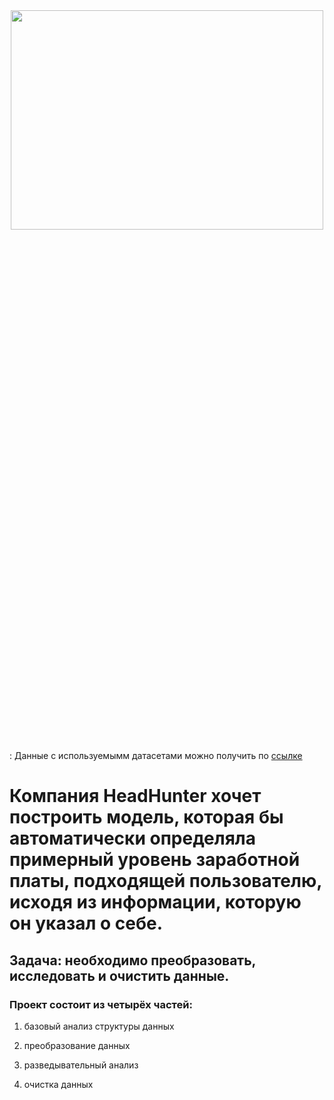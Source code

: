 <center>
  <img src="https://external-content.duckduckgo.com/iu/?u=http%3A%2F%2Flk-gid.ru%2Fwp-content%2Fuploads%2F2020%2F05%2Fhh-logo.png&f=1&nofb=1&ipt=8bf9b74bb5868552005d441816362b68b56b3ee1cd229a283606e3d96993dbea&ipo=images" width="500px" height="30%">
</center>

: Данные с используемымм датасетами можно получить по [ссылке](https://drive.google.com/drive/folders/19gg9RiBsf1rMTbPlpRKsSjQu_JptdJW8?usp=sharing)

# Компания HeadHunter хочет построить модель, которая бы автоматически определяла примерный уровень заработной платы, подходящей пользователю, исходя из информации, которую он указал о себе. 
## Задача: необходимо преобразовать, исследовать и очистить данные.
### Проект состоит из четырёх частей:

1. базовый анализ структуры данных

2. преобразование данных

3. разведывательный анализ

4. очистка данных
